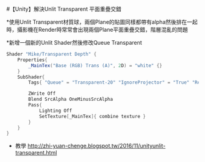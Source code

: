 #【Unity】解決Unlit Transparent 平面重疊交錯


*使用Unlit Transparent材質球，兩個Plane的貼圖同樣都帶有alpha然後排在一起時，攝影機在Render時常常會出現兩個Plane平面重疊交錯，階層混亂的問題

*新增一個新的Unlit Shader然後修改Queue Transparent

```c#
Shader "Mike/Transparent Depth" {
	Properties{
		_MainTex("Base (RGB) Trans (A)", 2D) = "white" {}
	}
	SubShader{
		Tags{ "Queue" = "Transparent-20" "IgnoreProjector" = "True" "RenderType" = "Transparent" }

		ZWrite Off
		Blend SrcAlpha OneMinusSrcAlpha
		Pass{
			Lighting Off
			SetTexture[_MainTex]{ combine texture }
		}
	}
}
```
* 教學
<http://zhi-yuan-chenge.blogspot.tw/2016/11/unityunlit-transparent.html>
